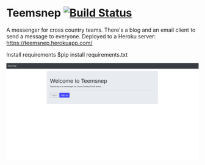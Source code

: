 # Teemsnep [![Build Status](https://travis-ci.org/Nathanllee1/teemsnep.svg?branch=master)](https://travis-ci.org/Nathanllee1/teemclap)

A messenger for cross country teams.  There's a blog and an email client to send a message to everyone.  Deployed to a Heroku server: https://teemsnep.herokuapp.com/ 

Install requirements
$pip install requirements.txt


![Alt text](teemsnep.png)
